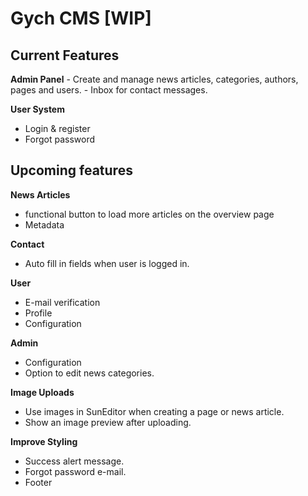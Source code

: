 <h1>Gych CMS [WIP]</h1>



<h2>Current Features</h2>
<b>Admin Panel</b>
- Create and manage news articles, categories, authors, pages and users.
- Inbox for contact messages.

<b>User System</b>
- Login & register 
- Forgot password

<h2>Upcoming features</h2>

<b>News Articles</b>
- functional button to load more articles on the overview page
- Metadata 

<b>Contact</b>
- Auto fill in fields when user is logged in.

<b>User</b>
- E-mail verification
- Profile
- Configuration

<b>Admin</b>
- Configuration
- Option to edit news categories.

<b>Image Uploads</b>
- Use images in SunEditor when creating a page or news article.
- Show an image preview after uploading.

<b>Improve Styling</b>
- Success alert message.
- Forgot password e-mail.
- Footer